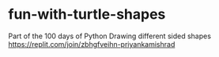 # fun-with-turtle-shapes

Part of the 100 days of Python
Drawing different sided shapes 
https://replit.com/join/zbhgfveihn-priyankamishrad
